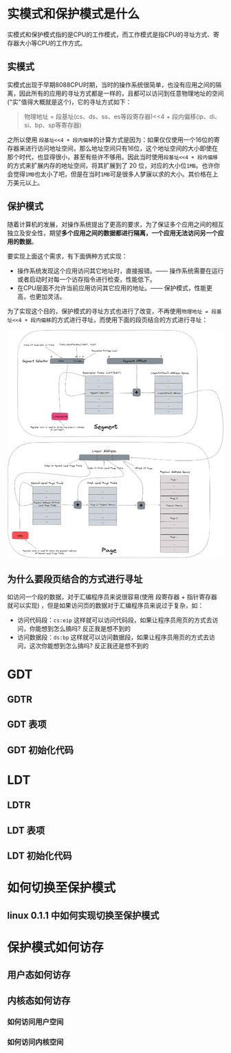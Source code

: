 # 实模式和保护模式是什么
实模式和保护模式指的是CPU的工作模式，而工作模式是指CPU的寻址方式、寄存器大小等CPU的工作方式。
## 实模式
实模式出现于早期8088CPU时期，当时的操作系统很简单，也没有应用之间的隔离，因此所有的应用的寻址方式都是一样的，且都可以访问到任意物理地址的空间("实"值得大概就是这个)，它的寻址方式如下：

> 物理地址 = 段基址(cs、ds、ss、es等段寄存器)<<4 + 段内偏移(ip、di、si、bp、sp等寄存器)

之所以使用 `段基址<<4 + 段内偏移`的计算方式是因为：如果仅仅使用一个16位的寄存器来进行访问地址空间，那么地址空间只有16位，这个地址空间的大小即使在那个时代，也显得很小，甚至有些许不够用。因此当时使用`段基址<<4 + 段内偏移`的方式来扩展内存的地址空间，将其扩展到了 20 位，对应的大小位`1MB`。也许你会觉得`1MB`也太小了吧，但是在当时`1MB`可是很多人梦寐以求的大小。其价格在上万美元以上。

## 保护模式
随着计算机的发展，对操作系统提出了更高的要求，为了保证多个应用之间的相互独立及安全性，期望**多个应用之间的数据都进行隔离，一个应用无法访问另一个应用的数据**。

要实现上面这个需求，有下面俩种方式实现：

- 操作系统发现这个应用访问其它地址时，直接报错。——  操作系统需要在运行或者启动时对每一个访存指令进行检查，性能低下。
- 在CPU层面不允许当前应用访问其它应用的地址。—— 保护模式，性能更高，也更加灵活。

为了实现这个目的，保护模式的寻址方式也进行了改变，不再使用`物理地址 = 段基址<<4 + 段内偏移`的方式进行寻址，而使用下面的段页结合的方式进行寻址：


![保护模式寻址](README.assets/protect_mode_address.png)


## 为什么要段页结合的方式进行寻址

如访问一个段的数据，对于汇编程序员来说很容易(使用 段寄存器 + 指针寄存器 就可以实现) ，但是如果访问页的数据对于汇编程序员来说过于复杂，如：

- 访问代码段：`cs:eip`  这样就可以访问代码段，如果让程序员用页的方式去访问，你能想到怎么搞吗? 反正我是想不到的
- 访问数据段：`ds:bp`  这样就可以访问数据段，如果让程序员用页的方式去访问，这次你能想到怎么搞吗? 反正我还是想不到的

# GDT

## GDTR

## GDT 表项

## GDT 初始化代码

# LDT

## LDTR

## LDT 表项

## LDT 初始化代码

# 如何切换至保护模式

## linux 0.1.1 中如何实现切换至保护模式

# 保护模式如何访存

## 用户态如何访存

## 内核态如何访存

### 如何访问用户空间

### 如何访问内核空间
